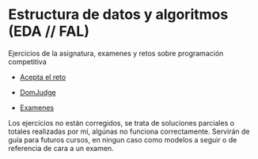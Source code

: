 # Estructura de datos y algoritmos (EDA // FAL)

Ejercicios de la asignatura, examenes y retos sobre programación competitiva

- [Acepta el reto](https://github.com/sramos02/Estructura-de-Datos-y-algoritmos/tree/master/AceptaElReto)

- [DomJudge](https://github.com/sramos02/Estructura-de-Datos-y-algoritmos/tree/master/DomJudge)

- [Examenes](https://github.com/sramos02/Estructura-de-Datos-y-algoritmos/tree/master/Examenes)

Los ejercicios no están corregidos, se trata de soluciones parciales o totales realizadas por mí, algúnas no funciona correctamente. Servirán de guía para futuros cursos, en ningun caso como modelos a seguir o de referencia de cara a un examen.
